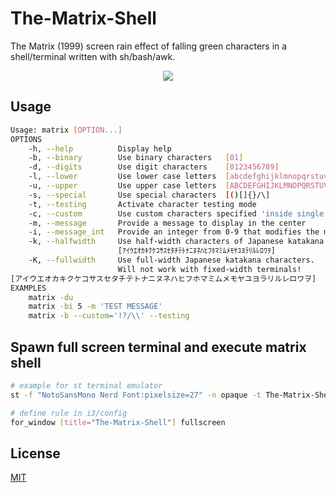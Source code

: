 # The-Matrix-Shell
The Matrix (1999) screen rain effect of falling green characters in a shell/terminal written with sh/bash/awk.
<p align="center">
    <img src="https://raw.githubusercontent.com/WANDEX/The-Matrix-Shell/media/media/demo_1.gif"/>
</p>

## Usage
```bash
Usage: matrix [OPTION...]
OPTIONS
    -h, --help          Display help
    -b, --binary        Use binary characters   [01]
    -d, --digits        Use digit characters    [0123456789]
    -l, --lower         Use lower case letters  [abcdefghijklmnopqrstuvwxyz]
    -u, --upper         Use upper case letters  [ABCDEFGHIJKLMNOPQRSTUVWXYZ]
    -s, --special       Use special characters  [()[]{}/\]
    -t, --testing       Activate character testing mode
    -c, --custom        Use custom characters specified 'inside single quotes'
    -m, --message       Provide a message to display in the center
    -i, --message_int   Provide an integer from 0-9 that modifies the message
    -k, --halfwidth     Use half-width characters of Japanese katakana
                        [ｱｲｳｴｵｶｷｸｹｺｻｽｾﾀﾁﾃﾄﾅﾆﾇﾈﾊﾋﾌﾎﾏﾐﾑﾒﾓﾔﾕﾖﾗﾘﾙﾚﾛﾜｦ]
    -K, --fullwidth     Use full-width Japanese katakana characters.
                        Will not work with fixed-width terminals!
[アイウエオカキクケコサスセタチテトナニヌネハヒフホマミムメモヤユヨラリルレロワヲ]
EXAMPLES
    matrix -du
    matrix -bi 5 -m 'TEST MESSAGE'
    matrix -b --custom='!?/\\' --testing
```

## Spawn full screen terminal and execute matrix shell
```bash
# example for st terminal emulator
st -f "NotoSansMono Nerd Font:pixelsize=27" -n opaque -t The-Matrix-Shell -e matrix -kd

# define rule in i3/config
for_window [title="The-Matrix-Shell"] fullscreen
```

## License
[MIT](https://choosealicense.com/licenses/mit/)

